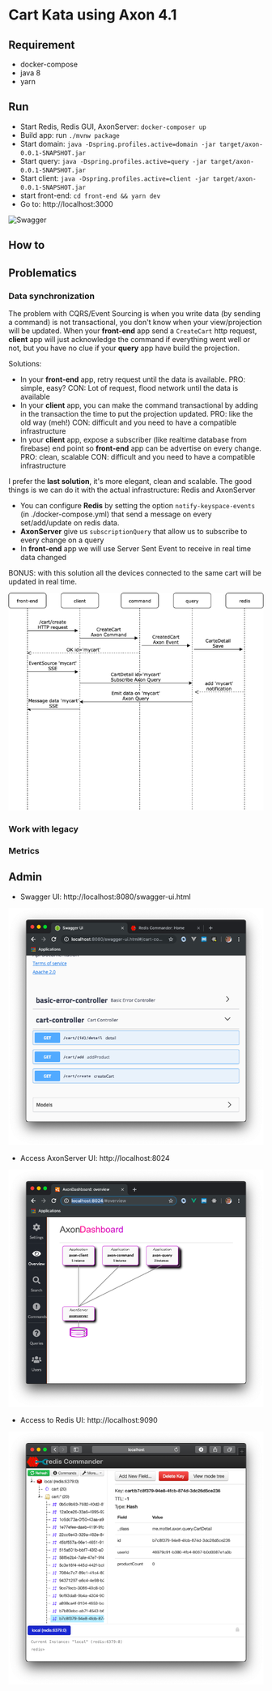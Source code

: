 # Cart Kata using Axon 4.1

## Requirement

* docker-compose
* java 8
* yarn

## Run

* Start Redis, Redis GUI, AxonServer: `docker-composer up` 
* Build app: run `./mvnw package` 
* Start domain: `java -Dspring.profiles.active=domain -jar target/axon-0.0.1-SNAPSHOT.jar`
* Start query: `java -Dspring.profiles.active=query -jar target/axon-0.0.1-SNAPSHOT.jar`
* Start client: `java -Dspring.profiles.active=client -jar target/axon-0.0.1-SNAPSHOT.jar`
* start front-end: `cd front-end && yarn dev`
* Go to: http://localhost:3000

![Swagger](static/front-end.gif)

## How to



## Problematics

### Data synchronization

The problem with CQRS/Event Sourcing is when you write data (by sending a command) is not transactional, you don't know when your view/projection will 
be updated. When your **front-end** app send a `CreateCart` http request, **client** app will just acknowledge the command if everything went
well or not, but you have no clue if your **query** app have build the projection.

Solutions:
* In your **front-end** app, retry request until the data is available. PRO: simple, easy? CON: Lot of request, flood network until the data is available
* In your **client** app, you can make the command transactional by adding in the transaction the time to put the projection updated. PRO: like the old way (meh!) CON: difficult and you need to have a compatible infrastructure 
* In your **client** app, expose a subscriber (like realtime database from firebase) end point so **front-end** app can be advertise on every change. PRO: clean, scalable CON: difficult and you need to have a compatible infrastructure
 
I prefer the **last solution**, it's more elegant, clean and scalable. The good things is we can do it with the actual infrastructure: Redis and AxonServer 
* You can configure **Redis** by setting the option `notify-keyspace-events` (in ./docker-compose.yml) that send a message on every set/add/update on redis data. 
* **AxonServer** give us `subscriptionQuery` that allow us to subscribe to every change on a query
* In **front-end** app we will use Server Sent Event to receive in real time data changed

BONUS: with this solution all the devices connected to the same cart will be updated in real time.

![CreateCart flow](static/cart-flow.png)

### Work with legacy

### Metrics


## Admin
* Swagger UI: http://localhost:8080/swagger-ui.html

![Swagger](static/swagger.png)

* Access AxonServer UI: http://localhost:8024

![AxonServer](static/axonserver.png)

* Access to Redis UI: http://localhost:9090

![Redis](static/redis.png)
 

